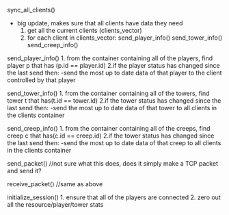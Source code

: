 sync_all_clients()
- big update, makes sure that all clients have data they need
	1. get all the current clients (clients_vector)
	2. for each client in clients_vector:
		send_player_info()
		send_tower_info()
		send_creep_info()

send_player_info()
	1. from the container containing all of the players, find player p that has (p.id == player.id)
	2.if the player status has changed since the last send then:
		-send the most up to date data of that player to the client controlled by that player
	
send_tower_info()
	1. from the container containing all of the towers, find tower t that has(t.id == tower.id)
	2.if the tower status has changed since the last send then:
	 	-send the most up to date  data of that tower to all clients in the clients container
	 	
send_creep_info()
	1. from the container containing all of the creeps, find creep c that has(c.id == creep.id)
	2.if the tower status has changed since the last send then:
	 	-send the most up to date  data of that creep to all clients in the clients container
	
send_packet() 
//not sure what this does, does it simply make a TCP packet and send it?
	
receive_packet()
//same as above

initialize_session()
	1. ensure that all of the players are connected
	2. zero out all the resource/player/tower stats
	